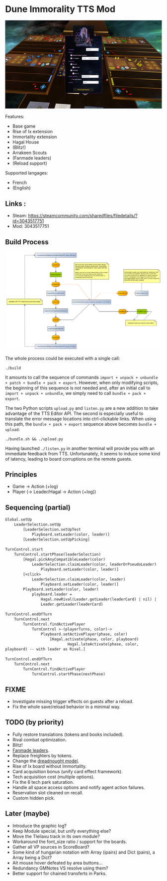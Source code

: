 # Dune Immorality TTS Mod

![Capture](resources/capture-1.jpg)

Features:
- Base game
- Rise of Ix extension
- Immortality extension
- Hagal House
- (Blitz!)
- Arrakeen Scouts
- (Fanmade leaders)
- (Reload support)

Supported langages:
- French
- (English)

## Links :

- Steam: https://steamcommunity.com/sharedfiles/filedetails/?id=3043517751
- Mod: 3043517751

## Build Process

![Capture](workflow.png)

The whole process could be executed with a single call:

    ./build

It amounts to call the sequence of commands `import + unpack + unbundle + patch + bundle + pack + export`.
However, when only modifying scripts, the beginning of this sequence is not needed and,
after an initial call to `import + unpack + unbundle`, we simply need to call `bundle + pack + export`.

The two Python scripts `upload.py` and `listen.py` are a new addition to take advantage of the TTS Editor API.
The second is especially useful to translate the error message locations into ctrl-clickable links.
When using this path, the `bundle + pack + export` sequence above becomes `bundle + upload`:

    ./bundle.sh && ./upload.py

Having launched `./listen.py` in another terminal will provide you with an immediate feedback from TTS.
Unfortunately, it seems to induce some kind of latency, leading to board corruptions on the remote guests.

## Principles

- Game -> Action (+log)
- Player (-> Leader/Hagal -> Action (+log))

## Sequencing (partial)

    Global.setUp
        LeaderSelection.setUp
            [LeaderSelection.setUpTest
                Playboard.setLeader(color, leader)]
            [LeaderSelection.setUpPicking]

    TurnControl.start
        TurnControl.startPhase(leaderSelection)
            [Hagal.pickAnyCompatibleLeader(color)
                LeaderSelection.claimLeader(color, leaderOrPseudoLeader)
                    Playboard.setLeader(color, leader)]
            [<click>
                LeaderSelection.claimLeader(color, leader)
                    Playboard.setLeader(color, leader)]
            Playboard.setLeader(color, leader)
                playboard.leader =
                    Hagal.newRival(Leader.getLeader(leaderCard) | nil) |
                    Leader.getLeader(leaderCard)

    TurnControl.endOfTurn
        TurnControl.next
            TurnControl.findActivePlayer
                TurnControl >-(playerTurns, color)->
                    Playboard.setActivePlayer(phase, color)
                        [Hagal.activate(phase, color, playboard)
                                Hagal.lateActivate(phase, color, playboard) -- with leader as Rival.]

    TurnControl.endOfTurn
        TurnControl.next
            TurnControl.findActivePlayer
                TurnControl.startPhase(nextPhase)

## FIXME

- Investigate missing trigger effects on guests after a reload.
- Fix the whole save/reload behavior in a minimal way.

## TODO (by priority)

- Fully restore translations (tokens and books included).
- Rival combat optimization.
- Blitz!
- [Fanmade leaders](https://drive.google.com/drive/folders/1-V3xcHk6078YR1fyhtJL3tdqv2zg5q3Q).
- Replace freighters by tokens.
- Change the [dreadnought model](https://www.thingiverse.com/thing:5326146).
- Rise of Ix board without Immortality.
- Card acquisition bonus (unify card effect framework).
- Tech acquisition cost (multiple options).
- Fix the 6 tech park saturation.
- Handle all space access options and notify agent action failures.
- Reservation slot cleaned on recall.
- Custom hidden pick.

## Later (maybe)

- Introduce the graphic log?
- Keep Module special, but unify everything else?
- Move the Tleilaxu track in its own module?
- Workaround the font_size ratio / support for the boards.
- Gather all VP sources in ScoreBoard?
- Some kind of hungarian notation with Array (ipairs) and Dict (pairs), a Array being a Dict?
- Alt mouse hover defeated by area buttons...
- Redundancy GMNotes VS resolve using them?
- Better support for chained transferts in Parks.
